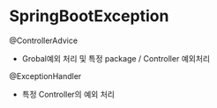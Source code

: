 # SpringBootException

@ControllerAdvice 
- Grobal예외 처리 및 특정 package / Controller 예외처리

@ExceptionHandler
- 특정 Controller의 예외 처리
